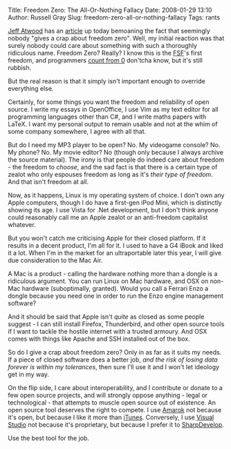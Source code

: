 Title: Freedom Zero: The All-Or-Nothing Fallacy
Date: 2008-01-29 13:10
Author: Russell Gray
Slug: freedom-zero-all-or-nothing-fallacy
Tags: rants

[Jeff Atwood][1] has an [article][2] up today bemoaning the fact that
seemingly nobody "gives a crap about freedom zero". Well, my initial reaction
was that surely nobody could care about something with such a thoroughly
ridiculous name. Freedom Zero? Really? I know this is the [FSF][3]'s first
freedom, and programmers [count from 0][4] don'tcha know, but it's still
rubbish.

But the real reason is that it simply isn't important enough to override
everything else.

Certainly, for some things you want the freedom and reliability of open
source. I write my essays in OpenOffice, I use Vim as my text editor for all
programming languages other than C#, and I write maths papers with LaTeX. I
want my personal output to remain usable and not at the whim of some company
somewhere, I agree with all that.

But do I need my MP3 player to be open? No. My videogame console? No. My
phone? No. My movie editor? No (though only because I always archive the
source material). The irony is that people do indeed care about freedom - the
freedom to *choose*, and the sad fact is that there is a certain type of
zealot who only espouses freedom as long as it's *their type of freedom*. And
that isn't freedom at all.

Now, as it happens, Linux is my operating system of choice. I don't own any
Apple computers, though I do have a first-gen iPod Mini, which is distinctly
showing its age. I use Vista for .Net development, but I don't think anyone
could reasonably call me an Apple zealot or an anti-freedom capitalist
whatever.

But you won't catch me criticising Apple for their closed platform. If it
results in a decent product, I'm all for it. I used to have a G4 iBook and
liked it a lot. When I'm in the market for an ultraportable later this year, I
will give due consideration to the Mac Air.

A Mac is a product - calling the hardware nothing more than a dongle is a
ridiculous argument. You can run Linux on Mac hardware, and OSX on non-Mac
hardware (suboptimally, granted). Would you call a Ferrari Enzo a dongle
because you need one in order to run the Enzo engine management software?

And it should be said that Apple isn't *quite* as closed as some people
suggest - I can still install Firefox, Thunderbird, and other open source
tools if I want to tackle the hostile internet with a trusted armoury. And OSX
comes with things like Apache and SSH installed out of the box.

So do I give a crap about freedom zero? Only in as far as it suits my needs.
If a piece of closed software does a better job, *and the risk of losing data
forever is within my tolerances*, then sure I'll use it and I won't let
ideology get in my way.

On the flip side, I care about interoperability, and I contribute or donate to
a few open source projects, and will strongly oppose anything - legal or
technological - that attempts to muscle open source out of existence. An open
source tool deserves the right to compete. I use [Amarok][5] not because it's
open, but because I like it more than [iTunes][6]. Conversely, I use [Visual
Studio][7] not because it's proprietary, but because I prefer it to
[SharpDevelop][8].

Use the best tool for the job.


[1]: http://www.codinghorror.com/blog/
[2]: http://www.codinghorror.com/blog/archives/001044.html
[3]: http://www.gnu.org/philosophy/free-sw.html
[4]: http://en.wikipedia.org/wiki/0_(number)#Numbering_from_1_or_0.3F...
[5]: http://amarok.kde.org/
[6]: http://www.apple.com/itunes/
[7]: http://msdn.microsoft.com/vstudio/
[8]: http://www.icsharpcode.net/OpenSource/SD/